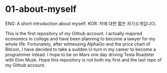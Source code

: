 # 01-about-myself

ENG: A short introduction about myself.
KOR: 저에 대한 짧은 자기소개입니다.

This is the first repository of my Github account.
I actually majored economics in college and have been planning to become a lawyer for my whole life. Fortunately, after witnessing AlphaGo and the price chart of Bitcoin, I have decided to take a sudden U-turn in my career to become a programmer intead.
I hope to be on Mars one day driving Tesla Roadster with Elon Musk.
Hope this repository is not both my first and the last repo of my Github account.
